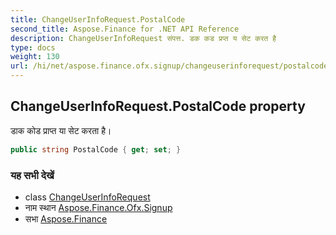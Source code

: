 ```yaml
---
title: ChangeUserInfoRequest.PostalCode
second_title: Aspose.Finance for .NET API Reference
description: ChangeUserInfoRequest संपत्त. डक कड प्रप्त य सेट करत है
type: docs
weight: 130
url: /hi/net/aspose.finance.ofx.signup/changeuserinforequest/postalcode/
---
```

## ChangeUserInfoRequest.PostalCode property

डाक कोड प्राप्त या सेट करता है।

```csharp
public string PostalCode { get; set; }
```

### यह सभी देखें

* class [ChangeUserInfoRequest](../)
* नाम स्थान [Aspose.Finance.Ofx.Signup](../../changeuserinforequest/)
* सभा [Aspose.Finance](../../../)



